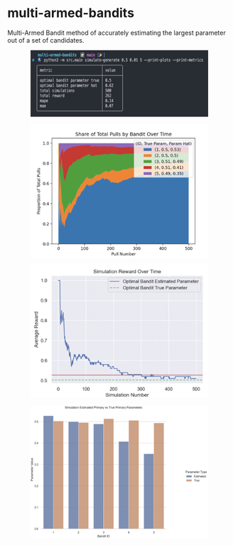 # multi-armed-bandits
Multi-Armed Bandit method of accurately estimating the largest parameter out of a set of candidates.

<p align="center">
<img width="400" height="150" src="img/sim_metrics.png"/>
</p>

<p align="center">
<img width="400" height="300" src="img/sim_pulls.png"/>
</p>

<p align="center">
<img width="400" height="300" src="img/sim_reward.png"/>
</p>

<p align="center">
<img width="400" height="300" src="img/sim_residuals.png"/>
</p>